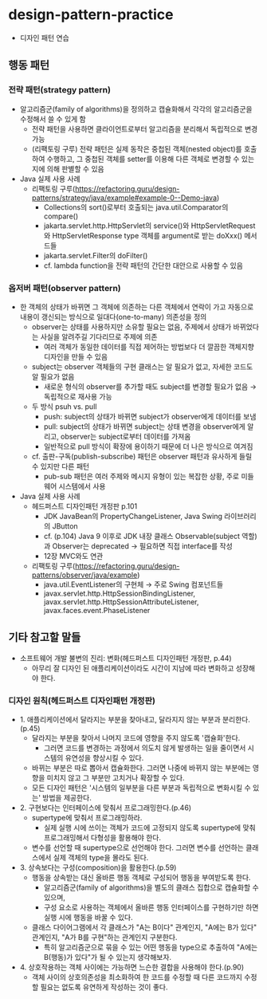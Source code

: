 # design-pattern-practice
- 디자인 패턴 연습

## 행동 패턴

### 전략 패턴(strategy pattern)
- 알고리즘군(family of algorithms)을 정의하고 캡슐화해서 각각의 알고리즘군을 수정해서 쓸 수 있게 함
  - 전략 패턴을 사용하면 클라이언트로부터 알고리즘을 분리해서 독립적으로 변경 가능
  - (리팩토링 구루) 전략 패턴은 실제 동작은 중첩된 객체(nested object)를 호출하여 수행하고, 그 중첩된 객체를 setter를 이용해 다른 객체로 변경할 수 있는지에 의해 판별할 수 있음
- Java 실제 사용 사례
  - 리팩토링 구루(<https://refactoring.guru/design-patterns/strategy/java/example#example-0--Demo-java>)
    - Collections의 sort()로부터 호출되는 java.util.Comparator의 compare()
    - jakarta.servlet.http.HttpServlet의 service()와 HttpServletRequest와 HttpServletResponse type 객체를 argument로 받는 doXxx() 메서드들
    - jakarta.servlet.Filter의 doFilter()
    - cf. lambda function을 전략 패턴의 간단한 대안으로 사용할 수 있음 

### 옵저버 패턴(observer pattern)
- 한 객체의 상태가 바뀌면 그 객체에 의존하는 다른 객체에서 연락이 가고 자동으로 내용이 갱신되는 방식으로 일대다(one-to-many) 의존성을 정의
  - observer는 상태를 사용하지만 소유할 필요는 없음, 주제에서 상태가 바뀌었다는 사실을 알려주길 기다리므로 주제에 의존
    - 여러 객체가 동일한 데이터를 직접 제어하는 방법보다 더 깔끔한 객체지향 디자인을 만들 수 있음
  - subject는 observer 객체들의 구현 클래스는 알 필요가 없고, 자세한 코드도 알 필요가 없음
    - 새로운 형식의 observer를 추가할 때도 subject를 변경할 필요가 없음 → 독립적으로 재사용 가능
  - 두 방식 psuh vs. pull
    - push: subject의 상태가 바뀌면 subject가 observer에게 데이터를 보냄
    - pull: subject의 상태가 바뀌면 subject는 상태 변경을 observer에게 알리고, observer는 subject로부터 데이터를 가져옴
    - 일반적으로 pull 방식이 확장에 용이하기 때문에 더 나은 방식으로 여겨짐
  - cf. 출판-구독(publish-subscribe) 패턴은 observer 패턴과 유사하게 들릴 수 있지만 다른 패턴
    - pub-sub 패턴은 여러 주제와 메시지 유형이 있는 복잡한 상황, 주로 미들웨어 시스템에서 사용 
- Java 실제 사용 사례
  - 헤드퍼스트 디자인패턴 개정판 p.101
    - JDK JavaBean의 PropertyChangeListener, Java Swing 라이브러리의 JButton
    - cf. (p.104) Java 9 이후로 JDK 내장 클래스 Observable(subject 역할)과 Observer는 deprecated → 필요하면 직접 interface를 작성
    - 12장 MVC와도 연관
  - 리팩토링 구루(<https://refactoring.guru/design-patterns/observer/java/example>)
    - java.util.EventListener의 구현체 → 주로 Swing 컴포넌트들
    - javax.servlet.http.HttpSessionBindingListener, javax.servlet.http.HttpSessionAttributeListener, javax.faces.event.PhaseListener

## 기타 참고할 말들
- 소프트웨어 개발 불변의 진리: 변화(헤드퍼스트 디자인패턴 개정판, p.44)
  - 아무리 잘 디자인 된 애플리케이션이라도 시간이 지남에 따라 변화하고 성장해야 한다.

### 디자인 원칙(헤드퍼스트 디자인패턴 개정판)
- 1\. 애플리케이션에서 달라지는 부분을 찾아내고, 달라지지 않는 부분과 분리한다.(p.45)
  - 달라지는 부분을 찾아서 나머지 코드에 영향을 주지 않도록 '캡슐화'한다.
    - 그러면 코드를 변경하는 과정에서 의도치 않게 발생하는 일을 줄이면서 시스템의 유연성을 향상시킬 수 있다.
  - 바뀌는 부분은 따로 뽑아서 캡슐화한다. 그러면 나중에 바뀌지 않는 부분에는 영향을 미치지 않고 그 부분만 고치거나 확장할 수 있다.
  - 모든 디자인 패턴은 '시스템의 일부분을 다른 부분과 독립적으로 변화시킬 수 있는' 방법을 제공한다.
- 2\. 구현보다는 인터페이스에 맞춰서 프로그래밍한다.(p.46)
  - supertype에 맞춰서 프로그래밍하라.
    - 실제 실행 시에 쓰이는 객체가 코드에 고정되지 않도록 supertype에 맞춰 프로그래밍해서 다형성을 활용해야 한다.
  - 변수를 선언할 때 supertype으로 선언해야 한다. 그러면 변수를 선언하는 클래스에서 실제 객체의 type을 몰라도 된다.
- 3\. 상속보다는 구성(composition)을 활용한다.(p.59)
  - 행동을 상속받는 대신 올바른 행동 객체로 구성되어 행동을 부여받도록 한다.
    - 알고리즘군(family of algorithms)을 별도의 클래스 집합으로 캡슐화할 수 있으며,
    - 구성 요소로 사용하는 객체에서 올바른 행동 인터페이스를 구현하기만 하면 실행 시에 행동을 바꿀 수 있다.
  - 클래스 다이어그램에서 각 클래스가 "A는 B이다" 관계인지, "A에는 B가 있다" 관계인지, "A가 B를 구현"하는 관계인지 구분한다.
    - 특히 알고리즘군으로 묶을 수 있는 어떤 행동을 type으로 추출하여 "A에는 B(행동)가 있다"가 될 수 있는지 생각해보자.
- 4\. 상호작용하는 객체 사이에는 가능하면 느슨한 결합을 사용해야 한다.(p.90)
  - 객체 사이의 상호의존성을 최소화하여 한 코드를 수정할 때 다른 코드까지 수정할 필요는 없도록 유연하게 작성하는 것이 좋다. 
